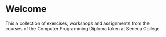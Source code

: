 # Welcome

This a collection of exercises, workshops and assignments from the courses of the Computer Programming Diploma taken at Seneca College.
